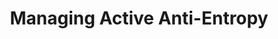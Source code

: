 ---
title: Managing Active Anti-Entropy
project: riak
version: 1.3.0+
document: guide
audience: advanced
keywords: [operators, aae, active anti-entropy]
---